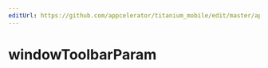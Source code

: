 ```yaml
---
editUrl: https://github.com/appcelerator/titanium_mobile/edit/master/apidoc/Titanium/UI/Window.yml
---
```

# windowToolbarParam

<TypeHeader/>

<ApiDocs/>
